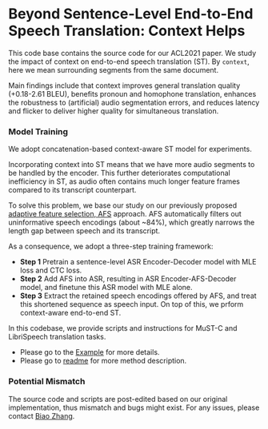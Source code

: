 # Beyond Sentence-Level End-to-End Speech Translation: Context Helps

This code base contains the source code for our ACL2021 paper. We study the impact of context
on end-to-end speech translation (ST). By `context`, here we mean surrounding segments from the same document.

Main findings include that context improves general translation quality (+0.18-2.61 BLEU), benefits
pronoun and homophone translation, enhances the robustness to (artificial) audio segmentation errors,
and reduces latency and flicker to deliver higher quality for simultaneous translation.


### Model Training

We adopt concatenation-based context-aware ST model for experiments. 

Incorporating context into ST means that we have more audio segments to be handled by the encoder. This
further deteriorates computational inefficiency in ST, as audio often contains much longer feature frames
compared to its transcript counterpart. 

To solve this problem, we base our study on our previously proposed [adaptive feature selection, AFS](https://aclanthology.org/2020.findings-emnlp.230/)
approach. AFS automatically filters out uninformative speech encodings (about ~84%), which greatly narrows the length gap 
between speech and its transcript. 

As a consequence, we adopt a three-step training framework:
- **Step 1** Pretrain a sentence-level ASR Encoder-Decoder model with MLE loss and CTC loss.
- **Step 2** Add AFS into ASR, resulting in ASR Encoder-AFS-Decoder model, and finetune this ASR model with MLE alone.
- **Step 3** Extract the retained speech encodings offered by AFS, and treat this shortened sequence as speech input. On
top of this, we prform context-aware end-to-end ST.


In this codebase, we provide scripts and instructions for MuST-C and LibriSpeech translation tasks. 
* Please go to the [Example](./example) for more details.
* Please go to [readme](https://github.com/bzhangGo/zero/blob/master/docs/afs_speech_translation)
for more method description.


### Potential Mismatch

The source code and scripts are post-edited based on our original implementation, thus mismatch and bugs might exist.
For any issues, please contact [Biao Zhang](B.Zhang@ed.ac.uk).
